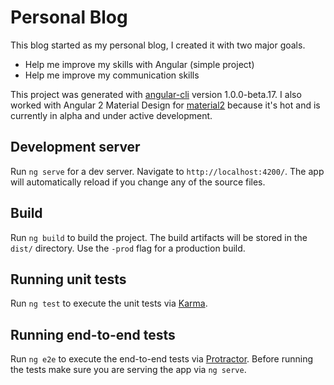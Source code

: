# Personal Blog
This blog started as my personal blog, I created it with two major goals. 
* Help me improve my skills with Angular (simple project) 
* Help me improve my communication skills

This project was generated with [angular-cli](https://github.com/angular/angular-cli) version 1.0.0-beta.17. 
I also worked with Angular 2 Material Design for [material2](https://github.com/angular/material2) because it's hot and is currently in alpha and under active development.

## Development server
Run `ng serve` for a dev server. Navigate to `http://localhost:4200/`. The app will automatically reload if you change any of the source files.

## Build

Run `ng build` to build the project. The build artifacts will be stored in the `dist/` directory. Use the `-prod` flag for a production build.

## Running unit tests

Run `ng test` to execute the unit tests via [Karma](https://karma-runner.github.io).

## Running end-to-end tests

Run `ng e2e` to execute the end-to-end tests via [Protractor](http://www.protractortest.org/). 
Before running the tests make sure you are serving the app via `ng serve`.
